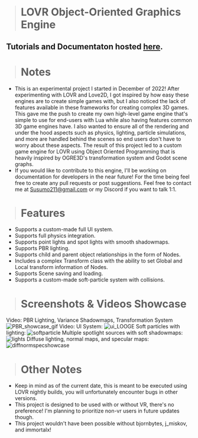 > # LOVR Object-Oriented Graphics Engine

## Tutorials and Documentaton hosted [here](https://razorboot.github.io/LOVR-OOP-Graphics-Engine/documentation/home).

> # Notes
* This is an experimental project I started in December of 2022! After experimenting with LOVR and Love2D, I got inspired by how easy these engines are to create simple games with, but I also noticed the lack of features available in these frameworks for creating complex 3D games. This gave me the push to create my own high-level game engine that's simple to use for end-users with Lua while also having features common 3D game engines have. I also wanted to ensure all of the rendering and under the hood aspects such as physics, lighting, particle simulations, and more are handled behind the scenes so end users don't have to worry about these aspects. The result of this project led to a custom game engine for LOVR using Object Oriented Programming that is heavily inspired by OGRE3D's transformation system and Godot scene graphs.
* If you would like to contribute to this engine, I'll be working on documentation for developers in the near future! For the time being feel free to create any pull requests or post suggestions. Feel free to contact me at Susumo211@gmail.com or my Discord if you want to talk 1:1.

> # Features
* Supports a custom-made full UI system.
* Supports full physics integration.
* Supports point lights and spot lights with smooth shadowmaps.
* Supports PBR lighting.
* Supports child and parent object relationships in the form of Nodes.
* Includes a complex Transform class with the ability to set Global and Local transform information of Nodes.
* Supports Scene saving and loading.
* Supports a custom-made soft-particle system with collisions.

> # Screenshots & Videos Showcase
Video: PBR Lighting, Variance Shadowmaps, Transformation System
![PBR_showcase_gif](https://github.com/user-attachments/assets/76436cd1-d385-4e5e-8a48-f60d22cdb183)
Video: UI System:
![ui_LOOGE](https://github.com/user-attachments/assets/e43cba77-eba6-4442-9bc4-212ee4a2cdf3)
Soft particles with lighting:
![softparticle](https://razorboot.github.io/LOVR-OOP-Graphics-Engine/documentation/images/softparticle.PNG)
Multiple spotlight sources with soft shadowmaps:
![lights](https://razorboot.github.io/LOVR-OOP-Graphics-Engine/documentation/images/lights.PNG)
Diffuse lighting, normal maps, and specular maps:
![diffnormspecshowcase](https://razorboot.github.io/LOVR-OOP-Graphics-Engine/documentation/images/diffnormspecshowcase.PNG)

> # Other Notes
* Keep in mind as of the current date, this is meant to be executed using LOVR nightly builds, you will unfortunately encounter bugs in other versions.
* This project is designed to be used with or without VR, there's no preference! I'm planning to prioritize non-vr users in future updates though.
* This project wouldn't have been possible without bjornbytes, j_miskov, and immortalx!
